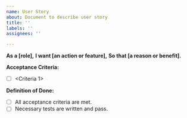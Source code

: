 ```yaml
---
name: User Story
about: Document to describe user story
title: ''
labels: ''
assignees: ''

---
```


**As a [role],**
**I want [an action or feature],**
**So that [a reason or benefit].**

**Acceptance Criteria:**
- [ ] <Criteria 1>

**Definition of Done:**
- [ ] All acceptance criteria are met.
- [ ] Necessary tests are written and pass.
